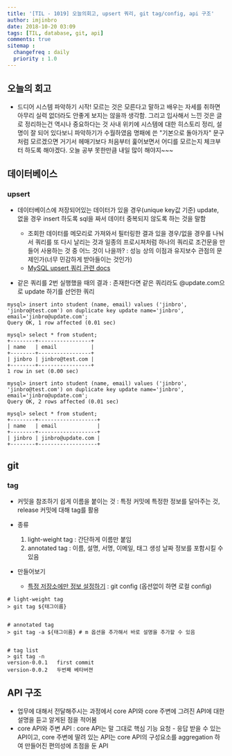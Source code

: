 ```yaml
---
title: '[TIL - 1019] 오늘의회고, upsert 쿼리, git tag/config, api 구조'
author: imjinbro
date: 2018-10-20 03:09
tags: [TIL, database, git, api]
comments: true
sitemap :
  changefreq : daily
  priority : 1.0
---
```


## 오늘의 회고
* 드디어 시스템 파악하기 시작! 모르는 것은 모른다고 말하고 배우는 자세를 취하면 아무리 실력 없더라도 안좋게 보지는 않을까 생각함. 
그리고 입사해서 느낀 것은 글로 정리하는건 역시나 중요하다는 것 사내 위키에 시스템에 대한 히스토리 정리, 설명이 잘 되어 있다보니 파악하기가 수월하였음
명패에 쓴 "기본으로 돌아가자" 문구처럼 모르겠으면 거기서 헤매기보다 처음부터 훑어보면서 어디를 모르는지 체크부터 하도록 해야겠다.
오늘 공부 못한만큼 내일 많이 해야지~~~
  
## 데이터베이스
### upsert
* 데이터베이스에 저장되어있는 데이터가 있을 경우(unique key값 기준) update, 없을 경우 insert 하도록 sql을 짜서 데이터 중복되지 않도록 하는 것을 말함
  * 조회한 데이터를 메모리로 가져와서 필터링한 결과 있을 경우/없을 경우를 나눠서 쿼리를 또 다시 날리는 것과 일종의 프로시져처럼 하나의 쿼리로 조건문을 만들어 사용하는 것 중 어느 것이 나을까? : 성능 상의 이점과 유지보수 관점의 문제인가(너무 민감하게 받아들이는 것인가)
  * [MySQL upsert 쿼리 관련 docs](https://dev.mysql.com/doc/refman/5.7/en/insert-on-duplicate.html)

* 같은 쿼리를 2번 실행했을 때의 결과 : 존재한다면 같은 쿼리라도 @update.com으로 update 하기를 선언한 쿼리
  
~~~
mysql> insert into student (name, email) values ('jinbro', 'jinbro@test.com') on duplicate key update name='jinbro', email='jinbro@update.com';
Query OK, 1 row affected (0.01 sec)

mysql> select * from student;
+--------+-----------------+
| name   | email           |
+--------+-----------------+
| jinbro | jinbro@test.com |
+--------+-----------------+
1 row in set (0.00 sec)

mysql> insert into student (name, email) values ('jinbro', 'jinbro@test.com') on duplicate key update name='jinbro', email='jinbro@update.com';
Query OK, 2 rows affected (0.01 sec)

mysql> select * from student;                                                                
+--------+-------------------+
| name   | email             |
+--------+-------------------+
| jinbro | jinbro@update.com |
+--------+-------------------+
~~~
  
## git
### tag
* 커밋을 참조하기 쉽게 이름을 붙이는 것 : 특정 커밋에 특정한 정보를 달아주는 것, release 커밋에 대해 tag를 활용
* 종류 
  1. light-weight tag : 간단하게 이름만 붙임
  2. annotated tag : 이름, 설명, 서명, 이메일, 태그 생성 날짜 정보를 포함시킬 수 있음

* 만들어보기
  * [특정 저장소에만 정보 설정하기](https://bit.ly/2CsXsW2) : git config (옵션없이 하면 로컬 config)
  
~~~
# light-weight tag
> git tag ${태그이름}


# annotated tag 
> git tag -a ${태그이름} # m 옵션을 추가해서 바로 설명을 추가할 수 있음


# tag list
> git tag -n
version-0.0.1   first commit
version-0.0.2   두번째 베타버젼
~~~
  
## API 구조
* 업무에 대해서 전달해주시는 과정에서 core API와 core 주변에 그려진 API에 대한 설명을 듣고 알게된 점을 적어봄
* core API와 주변 API : core API는 말 그대로 핵심 기능 요청 - 응답 받을 수 있는 API이고, core 주변에 딸려 있는 API는 core API의 구성요소를 aggregation 하여 만들어진 편의성에 초점을 둔 API